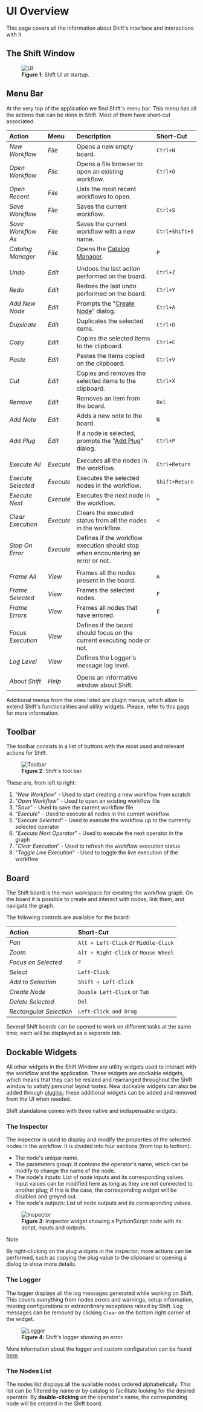 # UI Overview

This page covers all the information about Shift's interface and interactions with it.

## The Shift Window

<figure>
      <img src="images/ui.png" alt="UI">
      <figcaption><b>Figure 1</b>: Shift UI at startup.</figcaption>
</figure>

## Menu Bar
At the very top of the application we find Shift's menu bar. This menu has all the actions that can be done in Shift. Most of them have short-cut associated.

|Action|Menu|Description|Short-Cut|
|:--|:--|:----|:--
|*New Workflow*|*File*|Opens a new empty board.|`Ctrl+N`|
|*Open Workflow*|*File*|Opens a file browser to open an existing workflow.|`Ctrl+O`|
|*Open Recent*|*File*|Lists the most recent workflows to open.||
|*Save Workflow*|*File*|Saves the current workflow.|`Ctrl+S`|
|*Save Workflow As*|*File*|Saves the current workflow with a new name.|`Ctrl+Shift+S`|
|*Catalog Manager*|*File*|Opens the [Catalog Manager](../../reference/catalogs#catalog-manager).|`P`|
||||
|*Undo*|*Edit*|Undoes the last action performed on the board.|`Ctrl+Z`|
|*Redo*|*Edit*|Redoes the last undo performed on the board.|`Ctrl+Y`|
|*Add New Node*|*Edit*|Prompts the "[Create Node](authoring#creating-a-node)" dialog.|`Ctrl+A`|
|*Duplicate*|*Edit*|Duplicates the selected items.|`Ctrl+D`|
|*Copy*|*Edit*|Copies the selected items to the clipboard.|`Ctrl+C`|
|*Paste*|*Edit*|Pastes the items copied on the clipboard.|`Ctrl+V`|
|*Cut*|*Edit*|Copies and removes the selected items to the clipboard.|`Ctrl+X`|
|*Remove*|*Edit*|Removes an item from the board.|`Del`|
|*Add Note*|*Edit*|Adds a new note to the board.|`N`|
|*Add Plug*|*Edit*|If a node is selected, prompts the "[Add Plug](authoring#creating-new-plugs)" dialog.|`Ctrl+P`|
||||
|*Execute All*|*Execute*|Executes all the nodes in the workflow.|`Ctrl+Return`|
|*Execute Selected*|*Execute*|Executes the selected nodes in the workflow.|`Shift+Return`|
|*Execute Next*|*Execute*|Executes the next node in the workflow.|`>`|
|*Clear Execution*|*Execute*|Clears the executed status from all the nodes in the workflow.|`<`|
|*Stop On Error*|*Execute*|Defines if the workflow execution should stop when encountering an error or not.||
||||
|*Frame All*|*View*|Frames all the nodes present in the board.|`A`|
|*Frame Selected*|*View*|Frames the selected nodes.|`F`|
|*Frame Errors*|*View*|Frames all nodes that have errored.|`E`|
|*Focus Execution*|*View*|Defines if the board should focus on the current executing node or not.||
|*Log Level*|*View*|Defines the Logger's message log level.||
||||
|*About Shift*|*Help*|Opens an informative window about Shift.||

Additional menus from the ones listed are plugin menus, which allow to extend Shift's functionalities and utility widgets. Please, refer to this [page](../../reference/plugins.md) for more information.
## Toolbar

The toolbar consists in a list of buttons with the most used and relevant actions for Shift.

<figure>
      <img src="images/toolbar.png" alt="Toolbar">
      <figcaption><b>Figure 2</b>: Shift's tool bar.</figcaption>   
</figure>

These are, from left to right:

1. "*New Workflow*" - Used to start creating a new workflow from scratch
2. "*Open Workflow*" - Used to open an existing workflow file
3. "*Save*" - Used to save the current workflow file
4. "*Execute*" - Used to execute all nodes in the current workflow
5. "*Execute Selected*" - Used to execute the workflow up to the currently selected operator
6. "*Execute Next Operator*" - Used to execute the next operator in the graph
7. "*Clear Execution*" - Used to refresh the workflow execution status
8. "*Toggle Live Execution*" - Used to toggle the live execution of the workflow

## Board

The Shift board is the main workspace for creating the workflow graph. On the board it is possible to create and interact with nodes, link them, and navigate the graph.

The following controls are available for the board:

|Action|Short-Cut|
|:--|:--|
|*Pan*|`Alt + Left-Click` or `Middle-Click`|
|*Zoom*|`Alt + Right-Click` or `Mouse Wheel`|
|*Focus on Selected*|`F`|
|*Select*|`Left-Click`|
|*Add to Selection*|`Shift + Left-Click`|
|*Create Node*|`Double Left-Click` or `Tab`|
|*Delete Selected*|`Del`|
|*Rectangular Selection*|`Left-Click and Drag`|

Several Shift boards can be opened to work on different tasks at the same time; each will be displayed as a separate tab.

## Dockable Widgets
All other widgets in the Shift Window are utility widgets used to interact with the workflow and the application. These widgets are dockable widgets, which means that they can be resized and rearranged throughout the Shift window to satisfy personal layout tastes.
New dockable widgets can also be added through [plugins](../../reference/plugins.md); these additional widgets can be added and removed from the UI when needed.

Shift standalone comes with three native and indispensable widgets:

### The Inspector

The inspector is used to display and modify the properties of the selected nodes in the workflow. It is divided into four sections (from top to bottom):

- The node's unique name.
- The parameters group: It contains the operator's name, which can be modify to change the name of the node.
- The node's inputs: List of node inputs and its corresponding values. Input values can be modified here as long as they are not connected to another plug; if this is the case, the corresponding widget will be disabled and greyed out.
- The node's outputs: List of node outputs and its corresponding values.

<figure>
      <img src="images/inspector.png" alt="Inspector">
      <figcaption><b>Figure 3</b>: Inspector widget showing a PythonScript node with its script, inputs and outputs.</figcaption>
</figure>

> [!NOTE]
> By right-clicking on the plug widgets in the inspector, more actions can be performed, such as copying the plug value to the clipboard or opening a dialog to show more details.

### The Logger

The logger displays all the log messages generated while working on Shift. This covers everything from nodes errors and warnings, setup information, missing configurations or extraordinary exceptions raised by Shift. Log messages can be removed by clicking `Clear` on the bottom right corner of the widget. 

<figure>
      <img src="images/logger.png" alt="Logger">
      <figcaption><b>Figure 4</b>: Shift's logger showing an error.</figcaption>
</figure>

More information about the logger and custom configuration can be found [here](../../reference/logger.md).

### The Nodes List
The nodes list displays all the available nodes ordered alphabetically. This list can be filtered by name or by catalog to facilitate looking for the desired operator. By **double-clicking** on the operator's name, the corresponding node will be created in the Shift board.